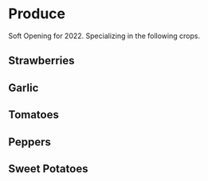 # Produce
Soft Opening for 2022. Specializing in the following crops.

## Strawberries

## Garlic

## Tomatoes

## Peppers

## Sweet Potatoes